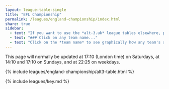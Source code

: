 ```yaml
---
layout: league-table-single
title: "EFL Championship"
permalink: /leagues/england-championship/index.html
share: true
sidebar:
  - text: "If you want to use the *alt-3.uk* league tables elsewhere, please be sure to read the [License and Disclaimer](/about/license) page first."
  - text: "### Click on any team name..."
  - text: "Click on the *team name* to see graphically how any team's schedule strength evolves through the season."
---
```


This page will normally be updated at 17:10 (London time) on Saturdays, at 14:10 and 17:10 on Sundays, and at 22:25 on weekdays.

{% include leagues/england-championship/alt3-table.html %}

{% include leagues/key.md %}

